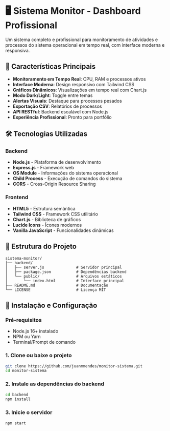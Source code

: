 # 🖥️ Sistema Monitor - Dashboard Profissional

Um sistema completo e profissional para monitoramento de atividades e processos do sistema operacional em tempo real, com interface moderna e responsiva.

## 🚀 Características Principais

- **Monitoramento em Tempo Real**: CPU, RAM e processos ativos
- **Interface Moderna**: Design responsivo com Tailwind CSS
- **Gráficos Dinâmicos**: Visualizações em tempo real com Chart.js
- **Modo Dark/Light**: Toggle entre temas
- **Alertas Visuais**: Destaque para processos pesados
- **Exportação CSV**: Relatórios de processos
- **API RESTful**: Backend escalável com Node.js
- **Experiência Profissional**: Pronto para portfólio

## 🛠️ Tecnologias Utilizadas

### Backend
- **Node.js** - Plataforma de desenvolvimento
- **Express.js** - Framework web
- **OS Module** - Informações do sistema operacional
- **Child Process** - Execução de comandos do sistema
- **CORS** - Cross-Origin Resource Sharing

### Frontend
- **HTML5** - Estrutura semântica
- **Tailwind CSS** - Framework CSS utilitário
- **Chart.js** - Biblioteca de gráficos
- **Lucide Icons** - Ícones modernos
- **Vanilla JavaScript** - Funcionalidades dinâmicas

## 📁 Estrutura do Projeto

```
sistema-monitor/
├── backend/
│   ├── server.js              # Servidor principal
│   ├── package.json           # Dependências backend
│   └── public/                # Arquivos estáticos
│       └── index.html         # Interface principal
├── README.md                  # Documentação
└── LICENSE                    # Licença MIT
```

## 🚀 Instalação e Configuração

### Pré-requisitos
- Node.js 16+ instalado
- NPM ou Yarn
- Terminal/Prompt de comando

### 1. Clone ou baixe o projeto
```bash
git clone https://github.com/juanmmendes/monitor-sistema.git
cd monitor-sistema
```

### 2. Instale as dependências do backend
```bash
cd backend
npm install
```

### 3. Inicie o servidor
```bash
npm start
```
